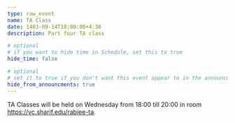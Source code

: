 ```yaml
---
type: raw_event
name: TA Class
date: 1403-09-14T18:00:00+4:30
description: Part four TA class

# optional
# if you want to hide time in Schedule, set this to true
hide_time: false

# optional
# set it to true if you don't want this event appear to in the announcements section
hide_from_announcments: true
---
```

<!-- you can create custom content using markdown. this section will be placed in "Course Materials (in schedule section)" -->
TA Classes will be held on Wednesday from 18:00 till 20:00 in room https://vc.sharif.edu/rabiee-ta.